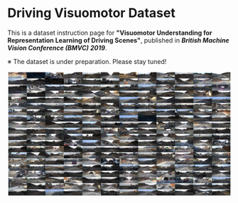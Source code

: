 # Driving Visuomotor Dataset

This is a dataset instruction page for 
**"Visuomotor Understanding for Representation Learning of Driving Scenes"**,
published in ***British Machine Vision Conference (BMVC) 2019***.

※ The dataset is under preparation. Please stay tuned!

<img src="./misc/collage.png">
